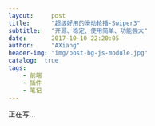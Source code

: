 ```yaml
---
layout:     post
title:      "超级好用的滑动轮播-Swiper3"
subtitle:   "开源、稳定、使用简单、功能强大"
date:       2017-10-10 22:20:05
author:     "AXiang"
header-img: "img/post-bg-js-module.jpg"
catalog:  true
tags:
    - 前端
    - 插件
    - 笔记
---
```


正在写...